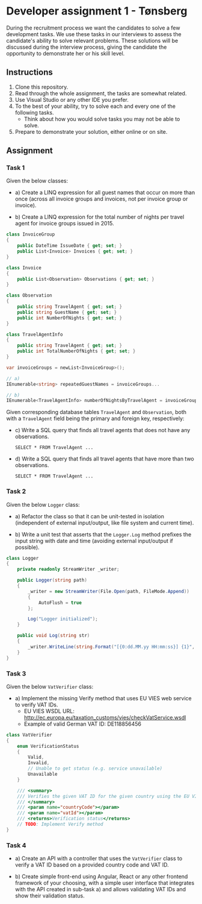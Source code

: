 # Developer assignment 1 - Tønsberg

During the recruitment process we want the candidates to solve a few development tasks. We use these tasks in our interviews to assess the candidate's ability to solve relevant problems. These solutions will be discussed during the interview process, giving the candidate the opportunity to demonstrate her or his skill level.

## Instructions
1. Clone this repository.
2. Read through the whole assignment, the tasks are somewhat related.
3. Use Visual Studio or any other IDE you prefer.
4. To the best of your ability, try to solve each and every one of the following tasks.
   * Think about how you would solve tasks you may not be able to solve.
5. Prepare to demonstrate your solution, either online or on site.

## Assignment

### Task 1

Given the below classes:

* a) Create a LINQ expression for all guest names that occur on more than once (across all invoice groups and invoices, not per invoice group or invoice).

* b) Create a LINQ expression for the total number of nights per travel agent for invoice groups issued in 2015.

```c#
class InvoiceGroup
{
    public DateTime IssueDate { get; set; }
    public List<Invoice> Invoices { get; set; }
}

class Invoice
{
    public List<Observation> Observations { get; set; }
}

class Observation
{
    public string TravelAgent { get; set; }
    public string GuestName { get; set; }
    public int NumberOfNights { get; set; }
}

class TravelAgentInfo
{
    public string TravelAgent { get; set; }
    public int TotalNumberOfNights { get; set; }
}

var invoiceGroups = newList<InvoiceGroup>();

// a)
IEnumerable<string> repeatedGuestNames = invoiceGroups... 

// b)
IEnumerable<TravelAgentInfo> numberOfNightsByTravelAgent = invoiceGroups..

```

Given corresponding database tables `TravelAgent` and `Observation`, both with a `TravelAgent` field being the primary and foreign key, respectively:

* c) Write a SQL query that finds all travel agents that does not have any observations.

     `SELECT * FROM TravelAgent ...`

* d) Write a SQL query that finds all travel agents that have more than two observations.

    `SELECT * FROM TravelAgent ...`

### Task 2

Given the below `Logger` class:

* a) Refactor the class so that it can be unit-tested in isolation (independent of external input/output, like file system and current time).

* b) Write a unit test that asserts that the `Logger.Log` method prefixes the input string with date and time (avoiding external input/output if possible).

```c#
class Logger
{
    private readonly StreamWriter _writer;

    public Logger(string path)
    {
        _writer = new StreamWriter(File.Open(path, FileMode.Append))
        {
            AutoFlush = true
        };

        Log("Logger initialized");
    }

    public void Log(string str)
    {
        _writer.WriteLine(string.Format("[{0:dd.MM.yy HH:mm:ss}] {1}", DateTime.Now, str));
    }
}
```

### Task 3

Given the below `VatVerifier` class:

* a) Implement the missing Verify method that uses EU VIES web service to verify VAT IDs.
  * EU VIES WSDL URL: http://ec.europa.eu/taxation_customs/vies/checkVatService.wsdl
  * Example of valid German VAT ID: DE118856456

```c#
class VatVerifier
{
    enum VerificationStatus
    {
        Valid,
        Invalid,
        // Unable to get status (e.g. service unavailable)
        Unavailable
    }

    /// <summary>
    /// Verifies the given VAT ID for the given country using the EU VIES web service.
    /// </summary>
    /// <param name="countryCode"></param>
    /// <param name="vatId"></param>
    /// <returns>Verification status</returns>
    // TODO: Implement Verify method
}
```

### Task 4

* a) Create an API with a controller that uses the `VatVerifier` class to verify a VAT ID based on a provided country code and VAT ID.

* b) Create simple front-end using Angular, React or any other frontend framework of your choosing, with a simple user interface that integrates with the API created in sub-task a) and allows validating VAT IDs and show their validation status.
